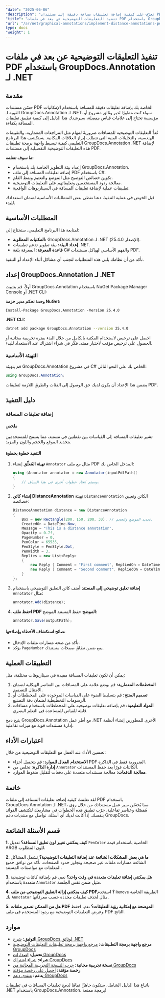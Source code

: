 ```yaml
---
"date": "2025-05-06"
"description": "تعرّف على كيفية إضافة تعليقات مسافة دقيقة إلى مستندات PDF باستخدام GroupDocs.Annotation لـ .NET. يغطي هذا الدليل الإعداد والتكوين والتطبيقات العملية."
"title": "تنفيذ التعليقات التوضيحية عن بعد في ملفات PDF باستخدام GroupDocs.Annotation لـ .NET"
"url": "/ar/net/graphical-annotations/implement-distance-annotations-pdfs-groupdocs-dotnet/"
type: docs
"weight": 1
---
```


# تنفيذ التعليقات التوضيحية عن بعد في ملفات PDF باستخدام GroupDocs.Annotation لـ .NET

## مقدمة

حسّن مستندات PDF الخاصة بك بإضافة تعليقات دقيقة للمسافة باستخدام الإمكانيات القوية لـ GroupDocs.Annotation لـ .NET. سواء كنت مطورًا تُدير وثائق مشروع أو مؤسسة تحتاج إلى علامات قياس مفصلة، سيرشدك هذا الدليل إلى كيفية تطبيق تعليقات المسافة بكفاءة.

تُعدُّ التعليقات التوضيحية للمسافات ضروريةً لمهام مثل المراجعات المعمارية، والتقييمات الهندسية، والتحليلات الفنية التي تتطلب إبراز العلاقات المكانية. يستكشف هذا البرنامج التعليمي كيفية تبسيط واجهة برمجة تطبيقات GroupDocs.Annotation .NET لإضافة هذه التعليقات التوضيحية التفصيلية إلى مستندات PDF.

**ما سوف تتعلمه:**
- إعداد بيئة التطوير الخاصة بك باستخدام GroupDocs.Annotation.
- إضافة تعليقات المسافة إلى ملف PDF باستخدام C#.
- تكوين خصائص التوضيح مثل الموضع والتعتيم ونمط القلم.
- معالجة ردود المستخدمين وتعليقاتهم على التعليقات التوضيحية.
- تطبيقات عملية لإضافة تعليقات المسافة في السيناريوهات الواقعية.

قبل الخوض في عملية التنفيذ، دعنا نغطي بعض المتطلبات الأساسية لضمان استعدادك للبدء.

## المتطلبات الأساسية

لمتابعة هذا البرنامج التعليمي، ستحتاج إلى:
- **المكتبات المطلوبة:** GroupDocs.Annotation لـ .NET (الإصدار 25.4.0).
- **إعداد البيئة:** بيئة تطوير تدعم تطبيقات .NET.
- **قاعدة المعرفة:** المعرفة بلغة C# والفهم الأساسي لهياكل مستندات PDF.

تأكد من أن نظامك يلبي هذه المتطلبات لتجنب أي مشاكل أثناء الإعداد أو التنفيذ.

## إعداد GroupDocs.Annotation لـ .NET

أولاً، قم بتثبيت GroupDocs.Annotation باستخدام NuGet Package Manager Console أو .NET CLI:

**وحدة تحكم مدير حزمة NuGet:**
```shell
Install-Package GroupDocs.Annotation -Version 25.4.0
```

**.NET CLI:**
```bash
dotnet add package GroupDocs.Annotation --version 25.4.0
```

احصل على ترخيص لاستخدام المكتبة بالكامل من خلال البدء بفترة تجريبية مجانية أو الحصول على ترخيص مؤقت لاختبار ممتد. فكّر في شراء اشتراك عند الاستعداد للبدء.

### التهيئة الأساسية

قم بتهيئة GroupDocs.Annotation في مشروع C# الخاص بك على النحو التالي:
```csharp
using GroupDocs.Annotation;
```

يضمن هذا الإعداد أن يكون لديك حق الوصول إلى الفئات والطرق اللازمة لتعليقات PDF.

## دليل التنفيذ

### إضافة تعليقات المسافة

#### ملخص

تشير تعليقات المسافة إلى القياسات بين نقطتين في مستند، مما يسمح للمستخدمين بتحديد الموقع والحجم واللون والمزيد.

#### التنفيذ خطوة بخطوة
1. **تهيئة المُعلّق**
   إنشاء `Annotator` مثال مع ملف PDF المدخل الخاص بك:
   ```csharp
   using (Annotator annotator = new Annotator(inputPdfPath))
   {
       // وسيتم اتخاذ خطوات أخرى في هذا السياق.
   }
   ```
2. **إنشاء كائن DistanceAnnotation**
   تهيئة `DistanceAnnotation` الكائن وتعيين خصائصه:
   ```csharp
   DistanceAnnotation distance = new DistanceAnnotation
   {
       Box = new Rectangle(200, 150, 200, 30), // تحديد الموضع والحجم.
       CreatedOn = DateTime.Now,
       Message = "This is a distance annotation",
       Opacity = 0.7f,
       PageNumber = 0,
       PenColor = 65535,
       PenStyle = PenStyle.Dot,
       PenWidth = 3,
       Replies = new List<Reply>
       {
           new Reply { Comment = "First comment", RepliedOn = DateTime.Now },
           new Reply { Comment = "Second comment", RepliedOn = DateTime.Now }
       }
   };
   ```
3. **إضافة تعليق توضيحي إلى المستند**
   أضف كائن التعليق التوضيحي باستخدام `Annotator` مثال:
   ```csharp
   annotator.Add(distance);
   ```
4. **احفظ ملف PDF الموضح**
   حفظ المستند الموضح:
   ```csharp
   annotator.Save(outputPath);
   ```

#### نصائح استكشاف الأخطاء وإصلاحها
- تأكد من صحة مسارات ملفات الإدخال.
- يؤكد `PageNumber` يقع ضمن نطاق صفحات مستندك.

## التطبيقات العملية

يمكن أن تكون تعليقات المسافة مفيدة في سيناريوهات مختلفة، مثل:
1. **المخططات المعمارية:** قم بوضع علامة على المسافات بين العناصر الهيكلية لضمان الامتثال للتصميم.
2. **تصميم المنتج:** قم بتسليط الضوء على القياسات الموجودة على المخططات أو الرسومات التخطيطية لضمان دقة التصنيع.
3. **المواد التعليمية:** قم بإضافة تعليقات توضيحية على المخططات باستخدام مسافات قابلة للقياس للمساعدة في التعلم البصري.

يتيح دمج GroupDocs.Annotation مع أطر عمل .NET الأخرى للمطورين إنشاء أنظمة إدارة مستندات قوية مع ميزات تفاعلية.

## اعتبارات الأداء

تحسين الأداء عند العمل مع التعليقات التوضيحية من خلال:
- **الاستخدام الفعال للموارد:** قم بتحميل أجزاء PDF الضرورية فقط في الذاكرة.
- **إدارة الذاكرة:** تخلص من `Annotator` الكائنات فورًا بعد حفظ المستندات.
- **معالجة الدفعات:** معالجة مستندات متعددة على دفعات لتقليل ضغوط الموارد.

## خاتمة

لقد تعلمتَ كيفية إضافة تعليقات المسافة إلى ملفات PDF باستخدام GroupDocs.Annotation لـ .NET، مما يُحسّن سير عمل مستنداتك من خلال رؤى مُفصّلة وعناصر تفاعلية. جرّب تطبيق هذه الخطوات في مشاريعك لتكتشف الفوائد بنفسك. إذا كانت لديك أي أسئلة، تواصل مع منتديات دعم GroupDocs.

## قسم الأسئلة الشائعة

**1. كيف يمكنني تغيير لون تعليق المسافة؟**
   تعديل `PenColor` الخاصية باستخدام قيمة ARGB للون المطلوب.

**2. ما هي بعض المشكلات الشائعة عند إضافة التعليقات التوضيحية؟**
   تشمل المشاكل الشائعة مسارات ملفات غير صحيحة وتجاوز حدود الصفحات. تأكد من توافق جميع المعلمات مع مواصفات المستند.

**3. هل يمكنني إضافة تعليقات متعددة في وقت واحد؟**
   نعم، قم بإضافة كائنات توضيحية متعددة باستخدام `Annotator` مثيل ضمن نفس الجلسة.

**4. كيف يمكنني إزالة التعليق التوضيحي من ملف PDF؟**
   استخدم `Remove` الطريقة الخاصة بك `Annotator` مثال لحذف تعليقات محددة حسب معرفاتها.

**5. هل من الممكن تصدير ملفات PDF الموضحة مع إمكانية رؤية التعليقات؟**
   نعم، احفظ وعرض التعليقات التوضيحية مع ردود المستخدم في ملف PDF الناتج.

## موارد
- **التوثيق:** [شرح GroupDocs لوثائق .NET](https://docs.groupdocs.com/annotation/net/)
- **مرجع واجهة برمجة التطبيقات:** [مرجع واجهة برمجة تطبيقات التعليقات التوضيحية GroupDocs](https://reference.groupdocs.com/annotation/net/)
- **تحميل:** [إصدارات GroupDocs](https://releases.groupdocs.com/annotation/net/)
- **شراء:** [شراء اشتراك GroupDocs](https://purchase.groupdocs.com/buy)
- **نسخة تجريبية مجانية:** [جرب النسخة التجريبية المجانية من GroupDocs](https://releases.groupdocs.com/annotation/net/)
- **رخصة مؤقتة:** [احصل على رخصة مؤقتة](https://purchase.groupdocs.com/temporary-license/)
- **يدعم:** [منتدى دعم GroupDocs](https://forum.groupdocs.com/c/annotation/) 

باتباع هذا الدليل الشامل، ستكون جاهزًا تمامًا لدمج تعليقات المسافات في تطبيقات .NET باستخدام GroupDocs.Annotation. برمجة ممتعة!